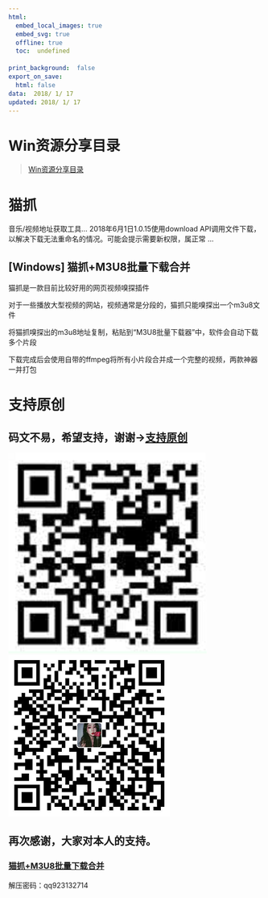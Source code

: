 ```yaml
---
html:
  embed_local_images: true
  embed_svg: true
  offline: true
  toc:  undefined

print_background:  false
export_on_save:
  html: false
data:  2018/ 1/ 17
updated: 2018/ 1/ 17
---
```


# Win资源分享目录

> [Win资源分享目录](https://blog.csdn.net/qq923132714/article/details/83108491 "Win资源分享目录")

# 猫抓

音乐/视频地址获取工具... 2018年6月1日1.0.15使用download API调用文件下载，以解决下载无法重命名的情况。可能会提示需要新权限，属正常 ...

## [Windows] 猫抓+M3U8批量下载合并
猫抓是一款目前比较好用的网页视频嗅探插件

对于一些播放大型视频的网站，视频通常是分段的，猫抓只能嗅探出一个m3u8文件

将猫抓嗅探出的m3u8地址复制，粘贴到“M3U8批量下载器”中，软件会自动下载多个片段

下载完成后会使用自带的ffmpeg将所有小片段合并成一个完整的视频，两款神器一并打包

# 支持原创
## 码文不易，希望支持，谢谢->**[支持原创](http://blog.csdn.net/qq923132714/article/details/79399145)**
![微信支付](https://raw.githubusercontent.com/923132714/my_picture/master/blog/support/weixin.png)![微信支付](https://raw.githubusercontent.com/923132714/my_picture/master/blog/support/支付宝.png)
## 再次感谢，大家对本人的支持。

### [猫抓+M3U8批量下载合并](http://u16848854.ctfile.net/fs/16848854-331634997 "猫抓+M3U8批量下载合并")

解压密码：qq923132714

